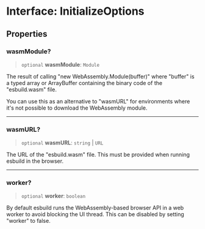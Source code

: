 # Interface: InitializeOptions

## Properties

### wasmModule?

> `optional` **wasmModule**: `Module`

The result of calling "new WebAssembly.Module(buffer)" where "buffer"
is a typed array or ArrayBuffer containing the binary code of the
"esbuild.wasm" file.

You can use this as an alternative to "wasmURL" for environments where it's
not possible to download the WebAssembly module.

***

### wasmURL?

> `optional` **wasmURL**: `string` \| `URL`

The URL of the "esbuild.wasm" file. This must be provided when running
esbuild in the browser.

***

### worker?

> `optional` **worker**: `boolean`

By default esbuild runs the WebAssembly-based browser API in a web worker
to avoid blocking the UI thread. This can be disabled by setting "worker"
to false.
